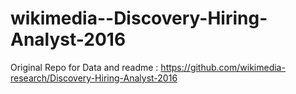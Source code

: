 # wikimedia--Discovery-Hiring-Analyst-2016
Original Repo for Data and readme : https://github.com/wikimedia-research/Discovery-Hiring-Analyst-2016
